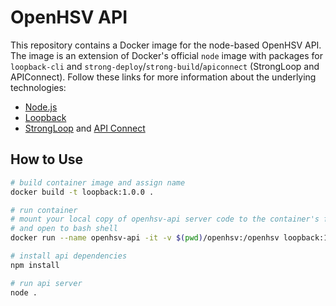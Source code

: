 # OpenHSV API

This repository contains a Docker image for the node-based OpenHSV API. The image is an extension of Docker's official `node` image with packages for `loopback-cli` and `strong-deploy`/`strong-build`/`apiconnect` (StrongLoop and APIConnect). Follow these links for more information about the underlying technologies:

- [Node.js](https://nodejs.org/en/about/)
- [Loopback](https://loopback.io)
- [StrongLoop](https://strongloop.com) and [API Connect](http://www-03.ibm.com/software/products/en/api-connect)

## How to Use

```bash
# build container image and assign name
docker build -t loopback:1.0.0 .

# run container
# mount your local copy of openhsv-api server code to the container's file system
# and open to bash shell
docker run --name openhsv-api -it -v $(pwd)/openhsv:/openhsv loopback:1.0.0 /bin/bash

# install api dependencies
npm install

# run api server
node .
```
